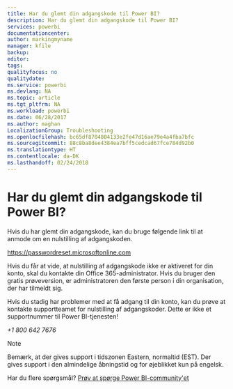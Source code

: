 ```yaml
---
title: Har du glemt din adgangskode til Power BI?
description: Har du glemt din adgangskode til Power BI?
services: powerbi
documentationcenter: 
author: markingmyname
manager: kfile
backup: 
editor: 
tags: 
qualityfocus: no
qualitydate: 
ms.service: powerbi
ms.devlang: NA
ms.topic: article
ms.tgt_pltfrm: NA
ms.workload: powerbi
ms.date: 06/28/2017
ms.author: maghan
LocalizationGroup: Troubleshooting
ms.openlocfilehash: bc65df8704804133e2fe47d16ae79e4a4fba7bfc
ms.sourcegitcommit: 88c8ba8dee4384ea7bff5cedcad67fce784d92b0
ms.translationtype: HT
ms.contentlocale: da-DK
ms.lasthandoff: 02/24/2018
---
```

# <a name="forgot-your-password-for-power-bi"></a>Har du glemt din adgangskode til Power BI?
Hvis du har glemt din adgangskode, kan du bruge følgende link til at anmode om en nulstilling af adgangskoden.

<https://passwordreset.microsoftonline.com>

Hvis du får at vide, at nulstilling af adgangskode ikke er aktiveret for din konto, skal du kontakte din Office 365-administrator. Hvis du bruger den gratis prøveversion, er administratoren den første person i din organisation, der har tilmeldt sig.

Hvis du stadig har problemer med at få adgang til din konto, kan du prøve at kontakte supportteamet for nulstilling af adgangskoder. Dette er ikke et supportnummer til Power BI-tjenesten!

*+1 800 642 7676*

> [!NOTE]
> Bemærk, at der gives support i tidszonen Eastern, normaltid (EST). Der gives support i den almindelige åbningstid og for øjeblikket kun på engelsk.
> 
> 

Har du flere spørgsmål? [Prøv at spørge Power BI-community'et](http://community.powerbi.com/)


